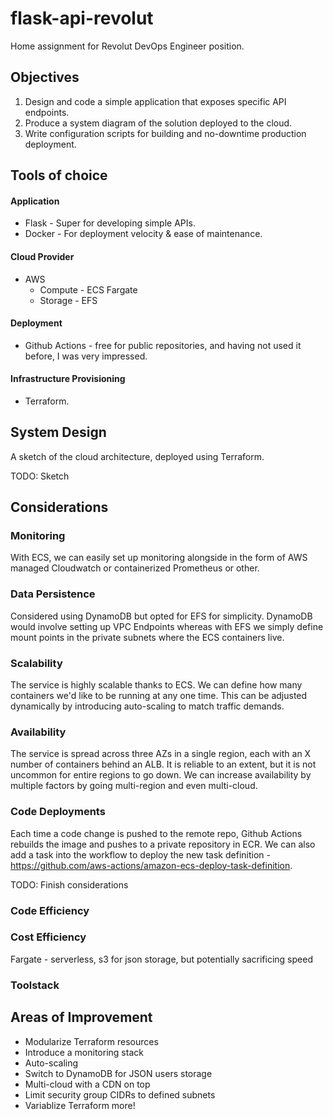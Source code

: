 # flask-api-revolut
Home assignment for Revolut DevOps Engineer position.

## Objectives
1. Design and code a simple application that exposes specific API endpoints.
2. Produce a system diagram of the solution deployed to the cloud.
3. Write configuration scripts for building and no-downtime production deployment.

## Tools of choice
#### Application
- Flask - Super for developing simple APIs.   
- Docker - For deployment velocity & ease of maintenance.

#### Cloud Provider
- AWS
  - Compute - ECS Fargate
  - Storage - EFS

#### Deployment
- Github Actions - free for public repositories, and having not used it before, I was very impressed.

#### Infrastructure Provisioning
- Terraform.


#### 
## System Design
A sketch of the cloud architecture, deployed using Terraform.

TODO: Sketch

## Considerations

### Monitoring
With ECS, we can easily set up monitoring alongside in the form of AWS managed Cloudwatch or containerized Prometheus or other.

### Data Persistence
Considered using DynamoDB but opted for EFS for simplicity. DynamoDB would involve setting up VPC Endpoints whereas with EFS we simply define mount points in the private subnets where the ECS containers live. 

### Scalability
The service is highly scalable thanks to ECS. We can define how many containers we'd like to be running at any one time. This can be adjusted dynamically by introducing auto-scaling to match traffic demands.

### Availability
The service is spread across three AZs in a single region, each with an X number of containers behind an ALB. It is reliable to an extent, but it is not uncommon for entire regions to go down. We can increase availability by multiple factors by going multi-region and even multi-cloud.

### Code Deployments
Each time a code change is pushed to the remote repo, Github Actions rebuilds the image and pushes to a private repository in ECR. We can also add a task into the workflow to deploy the new task definition - https://github.com/aws-actions/amazon-ecs-deploy-task-definition.

TODO: Finish considerations

### Code Efficiency

### Cost Efficiency
Fargate - serverless, s3 for json storage, but potentially sacrificing speed

### Toolstack

## Areas of Improvement
- Modularize Terraform resources
- Introduce a monitoring stack
- Auto-scaling
- Switch to DynamoDB for JSON users storage
- Multi-cloud with a CDN on top
- Limit security group CIDRs to defined subnets
- Variablize Terraform more!
